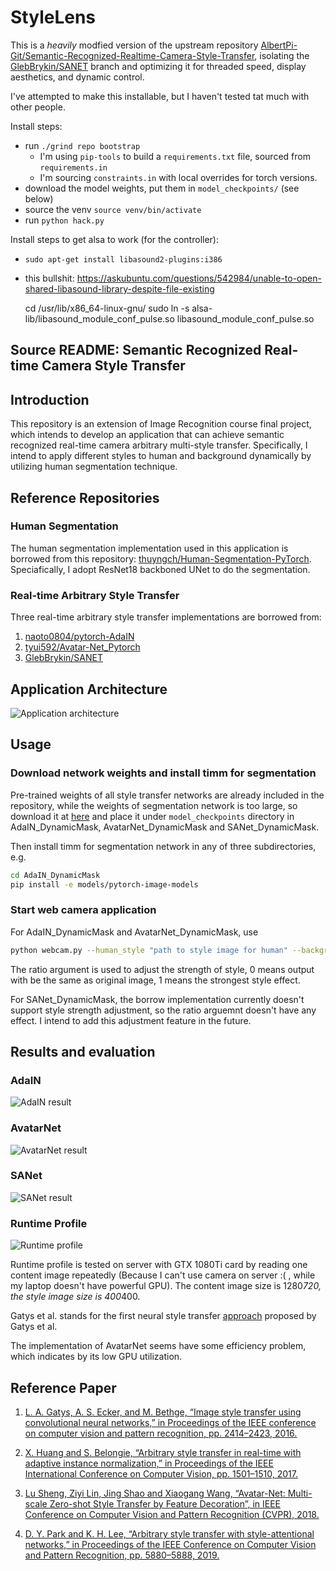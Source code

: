 # StyleLens

This is a *heavily* modfied version of the upstream repository [AlbertPi-Git/Semantic-Recognized-Realtime-Camera-Style-Transfer](https://github.com/AlbertPi-Git/Semantic-Recognized-Realtime-Camera-Style-Transfer), isolating the [GlebBrykin/SANET](https://github.com/GlebSBrykin/SANET) branch and optimizing it for threaded speed, display aesthetics, and dynamic control.

I've attempted to make this installable, but I haven't tested tat much with other people.

Install steps:
  * run `./grind repo bootstrap`
    * I'm using `pip-tools` to build a `requirements.txt` file, sourced from `requirements.in`
    * I'm sourcing `constraints.in` with local overrides
     for torch versions.
  * download the model weights, put them in `model_checkpoints/` (see below)
  * source the venv `source venv/bin/activate`
  * run `python hack.py`

Install steps to get alsa to work (for the controller):
  * `sudo apt-get install libasound2-plugins:i386`
  * this bullshit:
    https://askubuntu.com/questions/542984/unable-to-open-shared-libasound-library-despite-file-existing 
   
  
    cd /usr/lib/x86_64-linux-gnu/
    sudo ln -s alsa-lib/libasound_module_conf_pulse.so libasound_module_conf_pulse.so


## Source README: Semantic Recognized Real-time Camera Style Transfer

## Introduction
This repository is an extension of Image Recognition course final project, which intends to develop an application that can achieve semantic recognized real-time camera arbitrary multi-style transfer. Specifically, I intend to apply different styles to human and background dynamically by utilizing human segmentation technique.   

## Reference Repositories
### Human Segmentation
The human segmentation implementation used in this application is borrowed from this repository: [thuyngch/Human-Segmentation-PyTorch](https://github.com/thuyngch/Human-Segmentation-PyTorch#benchmark). Speciafically, I adopt ResNet18 backboned UNet to do the segmentation.

### Real-time Arbitrary Style Transfer
Three real-time arbitrary style transfer implementations are borrowed from: 
  1. [naoto0804/pytorch-AdaIN](https://github.com/naoto0804/pytorch-AdaIN)
  2. [tyui592/Avatar-Net_Pytorch](https://github.com/tyui592/Avatar-Net_Pytorch)
  3. [GlebBrykin/SANET](https://github.com/GlebBrykin/SANET)

## Application Architecture
![Application architecture](./Figs/architecture.png "Application architecture")

## Usage
### Download network weights and install timm for segmentation
Pre-trained weights of all style transfer networks are already included in the repository, while the weights of segmentation network is too large, so download it at [here](https://drive.google.com/file/d/14QxasSCcL_ij7NHR7Fshx5fi5Sc9MleD/view) and place it under ``model_checkpoints`` directory in AdaIN_DynamicMask, AvatarNet_DynamicMask and SANet_DynamicMask. 

Then install timm for segmentation network in any of three subdirectories, e.g.
```bash
cd AdaIN_DynamicMask
pip install -e models/pytorch-image-models
```

### Start web camera application
For AdaIN_DynamicMask and AvatarNet_DynamicMask, use
```bash
python webcam.py --human_style "path to style image for human" --background_style "path to style image for background" --ratio "number between 0 and 1" (optional)
```
The ratio argument is used to adjust the strength of style, 0 means output with be the same as original image, 1 means the strongest style effect.

For SANet_DynamicMask, the borrow implementation currently doesn't support style strength adjustment, so the ratio arguemnt doesn't have any effect. I intend to add this adjustment feature in the future.

## Results and evaluation
### AdaIN
![AdaIN result](./Figs/result_AdaIN.jpg "AdaIN result")

### AvatarNet
![AvatarNet result](./Figs/result_AvatarNet.jpg "AvatarNet result")

### SANet
![SANet result](./Figs/result_SANet.jpg "SANet result")

### Runtime Profile
![Runtime profile](./Figs/runtime_profile.png "Runtime profile")

Runtime profile is tested on server with GTX 1080Ti card by reading one content image repeatedly (Because I can't use camera on server :( , while my laptop doesn't have powerful GPU). The content image size is 1280*720, the style image size is 400*400.

Gatys et al. stands for the first neural style transfer [approach](https://github.com/leongatys/PytorchNeuralStyleTransfer) proposed by Gatys et al. 

The implementation of AvatarNet seems have some efficiency problem, which indicates by its low GPU utilization.

## Reference Paper
1. [L. A. Gatys, A. S. Ecker, and M. Bethge, “Image style transfer using convolutional neural networks,” in Proceedings of the IEEE conference on computer vision and pattern recognition, pp. 2414–2423, 2016.](https://www.cv-foundation.org/openaccess/content_cvpr_2016/papers/Gatys_Image_Style_Transfer_CVPR_2016_paper.pdf)

2. [X. Huang and S. Belongie, “Arbitrary style transfer in real-time with adaptive instance normalization,” in Proceedings of the IEEE International Conference on Computer Vision, pp. 1501–1510, 2017.](https://arxiv.org/pdf/1703.06868.pdf)

3. [Lu Sheng, Ziyi Lin, Jing Shao and Xiaogang Wang, “Avatar-Net: Multi-scale Zero-shot Style Transfer by Feature Decoration”, in IEEE Conference on Computer Vision and Pattern Recognition (CVPR), 2018.](https://arxiv.org/pdf/1805.03857.pdf)

4. [D. Y. Park and K. H. Lee, “Arbitrary style transfer with style-attentional networks,” in Proceedings of the IEEE Conference on Computer Vision and Pattern Recognition, pp. 5880–5888, 2019.](http://openaccess.thecvf.com/content_CVPR_2019/papers/Park_Arbitrary_Style_Transfer_With_Style-Attentional_Networks_CVPR_2019_paper.pdf)
